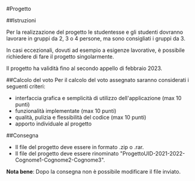 #Progetto

##Istruzioni

Per la realizzazione del progetto le studentesse e gli studenti dovranno lavorare in gruppi da 2, 3 o 4 persone, ma sono consigliati i gruppi da 3.

In casi eccezionali, dovuti ad esempio a esigenze lavorative, è possibile richiedere di fare il progetto singolarmente.

Il progetto ha validità fino al secondo appello di febbraio 2023.

##Calcolo del voto
Per il calcolo del voto assegnato saranno considerati i seguenti criteri:
* interfaccia grafica e semplicità di utilizzo dell'applicazione (max 10 punti)
* funzionalità implementate (max 10 punti)
* qualità, pulizia e flessibilità del codice (max 10 punti)
* apporto individuale al progetto

##Consegna
* Il file del progetto deve essere in formato .zip o .rar.
* Il file del progetto deve essere rinominato "ProgettoUID-2021-2022-Cognome1-Cognome2-Cognome3".

**Nota bene**: Dopo la consegna non è possibile modificare il file inviato.